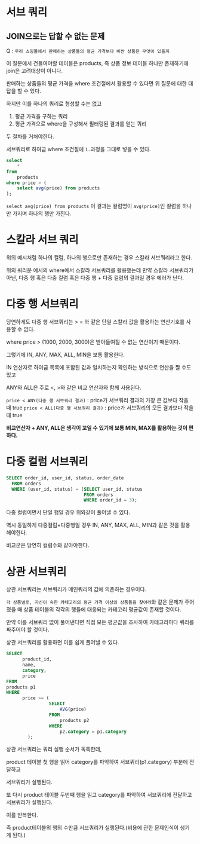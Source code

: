 # 서브 쿼리

## JOIN으로는 답할 수 없는 문제
Q : `우리 쇼핑몰에서 판매하는 상품들의 평균 가격보다 비싼 상품은 무엇이 있을까`

이 질문에서 건들여야할 테이블은 products, 즉 상품 정보 테이블 하나만 존재하기에 join은 고려대상이 아니다.

판매하는 상품들의 평균 가격을 where 조건절에서 활용할 수 있다면 위 질문에 대한 대답을 할 수 있다.

하지만 이를 하나의 쿼리로 형성할 수는 없고

1. 평균 가격을 구하는 쿼리
2. 평균 가격으로 where을 구성해서 필터링된 결과를 얻는 쿼리

두 절차를 거쳐야한다.

서브쿼리로 하여금 where 조건절에 `1.`과정을 그대로 넣을 수 있다.

```sql
select
    *
from
    products
where price > (
    select avg(price) from products
);
```
`select avg(price) from products` 이 결과는 컬럼명이 `avg(price)`인 컬럼을 하나만 가지며 하나의 행만 가진다.

# 스칼라 서브 쿼리

위의 예시처럼 하나의 컬럼, 하나의 행으로만 존재하는 경우 스칼라 서브쿼리라고 한다.

위의 쿼리문 예시의 where에서 스칼라 서브쿼리를 활용했는데 만약 스칼라 서브쿼리가 아닌, 다중 행 혹은 다중 컬럼 혹은 다중 행 + 다중 컬럼의 결과일 경우 에러가 난다.

# 다중 행 서브쿼리

당연하게도 다중 행 서브쿼리는 > = 와 같은 단일 스칼라 값을 활용하는 연산기호를 사용할 수 없다.

where price > (1000, 2000, 3000)은 받아들여질 수 없는 연산이기 때문이다.

그렇기에 IN, ANY, MAX, ALL, MIN을 보통 활용한다.

IN 연산자로 하여금 목록에 포함된 값과 일치하는지 확인하는 방식으로 연산을 짤 수도 있고

ANY와 ALL은 주로 <, >와 같은 비교 연산자와 함께 사용된다.

`price < ANY(다중 행 서브쿼리 결과)` : price가 서브쿼리 결과의 가장 큰 값보다 작을 때 true
`price < ALL(다중 행 서브쿼리 결과)` : price가 서브쿼리의 모든 결과보다 작을 때 true

**비교연산자 + ANY, ALL은 생각이 꼬일 수 있기에 보통 MIN, MAX를 활용하는 것이 편하다.**

# 다중 컬럼 서브쿼리

```sql
SELECT order_id, user_id, status, order_date
  FROM orders
  WHERE (user_id, status) = (SELECT user_id, status
                             FROM orders
                             WHERE order_id = 3);
```
다중 컬럼이면서 단일 행일 경우 위와같이 풀어낼 수 있다.

역시 동일하게 다중컬럼+다중행일 경우 IN, ANY, MAX, ALL, MIN과 같은 것을 활용해야한다.

비교군은 당연히 컬럼수와 같아야한다.

# 상관 서브쿼리

상관 서브쿼리는 서브쿼리가 메인쿼리의 값에 의존하는 경우이다.

`각 상품별로, 자신이 속한 카테고리의 평균 가격 이상의 상품들을 찾아라`와 같은 문제가 주어졌을 때 상품 테이블의 각각의 행들에 대응되는 카테고리 평균값이 존재할 것이다.

만약 이를 서브쿼리 없이 풀어낸다면 직접 모든 평균값을 조사하여 카테고리마다 쿼리를 짜주어야 할 것이다.

상관 서브쿼리를 활용하면 이를 쉽게 풀어낼 수 있다.

```sql
SELECT
      product_id,
      name,
      category,
      price
FROM
products p1
WHERE
      price >= (
                SELECT
                    AVG(price)
                FROM
                    products p2
                WHERE
                    p2.category = p1.category
        );
```

상관 서브쿼리는 쿼리 실행 순서가 독특한데,

product 테이블 첫 행을 읽어 category를 파악하여 서브쿼리(p1.category) 부분에 전달하고

서브쿼리가 실행된다.

또 다시 product 테이블 두번째 행을 읽고 category를 파악하여 서브쿼리에 전달하고 서브쿼리가 실행된다.

이를 반복한다.

즉 product테이블의 행의 수만큼 서브쿼리가 실행된다.(비용에 관한 문제인식이 생기게 된다.)








